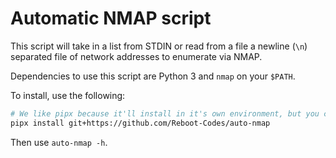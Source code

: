 # Automatic NMAP script

This script will take in a list from STDIN or read from a file a newline (`\n`) separated file of network addresses to enumerate via NMAP.

Dependencies to use this script are Python 3 and `nmap` on your `$PATH`.

To install, use the following:

```bash
# We like pipx because it'll install in it's own environment, but you can use plain pip if you'd like.
pipx install git+https://github.com/Reboot-Codes/auto-nmap
```

Then use `auto-nmap -h`.

